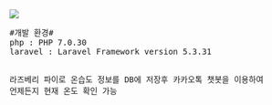 <img src="https://user-images.githubusercontent.com/18650038/55219455-4af1e300-5248-11e9-8c8e-98ea5f02728a.png">
<pre>
#개발 환경#
php : PHP 7.0.30
laravel : Laravel Framework version 5.3.31

라즈베리 파이로 온습도 정보를 DB에 저장후 카카오톡 챗봇을 이용하여 언제든지 현재 온도 확인 가능 
</pre>
